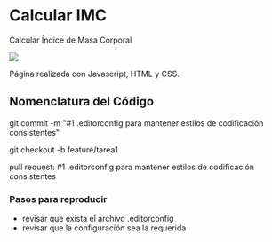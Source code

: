 # Calcular IMC
Calcular Índice de Masa Corporal

![](https://i.stack.imgur.com/DEXnO.png)

Página realizada con Javascript, HTML y CSS.

## Nomenclatura del Código

git commit -m "#1 .editorconfig para mantener estilos de codificación consistentes"

git checkout -b feature/tarea1

pull request: #1 .editorconfig para mantener estilos de codificación consistentes

### Pasos para reproducir
- revisar que exista el archivo .editorconfig
- revisar que la configuración sea la requerida


